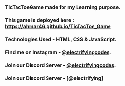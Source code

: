 ### TicTacToeGame made for my Learning purpose.

### This game is deployed here : https://ahmar46.github.io/TicTacToe_Game

### Technologies Used - HTML, CSS & JavaScript.

### Find me on Instagram - [@electrifyingcodes][Instagram].
### Join our Discord Server - [@electrifyingcodes][discord].
### Join our Discord Server - [@electrifying]

[Instagram]: https://www.instagram.com/electrifying_codes
[discord]: https://discord.com/invite/VGj9tpuqhm